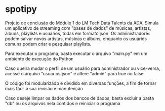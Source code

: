 # spotipy
Projeto de conclusão do Módulo 1 do LM Tech Data Talents da ADA. Simula um aplicativo de streaming com "bases de dados" de músicas, artistas, álbuns, playlists e usuários, todas em formato json.  Os administradores podem salvar novos artistas, músicas e álbuns, enquanto os usuários comuns podem criar e pesquisar playlists.

Para executar o programa, basta executar o arquivo "main.py" em um ambiente de execução do Python

Caso queira mudar o perfil de um usuário para administrador ou vice-versa, acesse o arquivo "usuarios.json" e altere "admin" para true ou false

O código foi modularizado e dividido em diversas funções, a fim de tornar mais fácil a sua revisão e manutenção

Caso deseje limpar os dados dos bancos de dados, basta excluir a pasta "db" ou os arquivos nela contidos e reiniciar o programa

